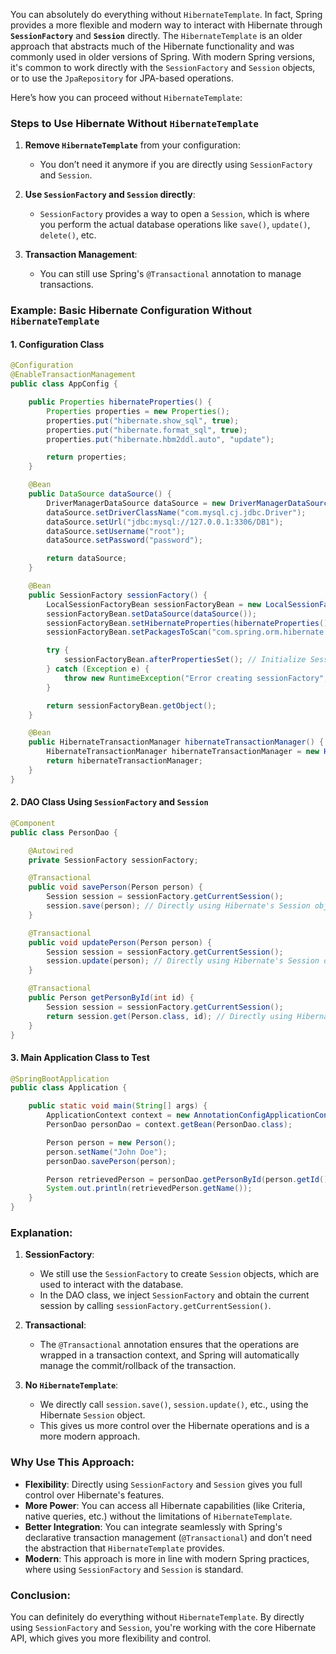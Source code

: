 You can absolutely do everything without `HibernateTemplate`. In fact, Spring provides a more flexible and modern way to interact with Hibernate through **`SessionFactory`** and **`Session`** directly. The `HibernateTemplate` is an older approach that abstracts much of the Hibernate functionality and was commonly used in older versions of Spring. With modern Spring versions, it's common to work directly with the `SessionFactory` and `Session` objects, or to use the `JpaRepository` for JPA-based operations.

Here’s how you can proceed without `HibernateTemplate`:

### Steps to Use Hibernate Without `HibernateTemplate`

1. **Remove `HibernateTemplate`** from your configuration:
   - You don’t need it anymore if you are directly using `SessionFactory` and `Session`.

2. **Use `SessionFactory` and `Session` directly**:
   - `SessionFactory` provides a way to open a `Session`, which is where you perform the actual database operations like `save()`, `update()`, `delete()`, etc.

3. **Transaction Management**:
   - You can still use Spring's `@Transactional` annotation to manage transactions.

### Example: Basic Hibernate Configuration Without `HibernateTemplate`

#### 1. Configuration Class
```java
@Configuration
@EnableTransactionManagement
public class AppConfig {

    public Properties hibernateProperties() {
        Properties properties = new Properties();
        properties.put("hibernate.show_sql", true);
        properties.put("hibernate.format_sql", true);
        properties.put("hibernate.hbm2ddl.auto", "update");

        return properties;
    }

    @Bean
    public DataSource dataSource() {
        DriverManagerDataSource dataSource = new DriverManagerDataSource();
        dataSource.setDriverClassName("com.mysql.cj.jdbc.Driver");
        dataSource.setUrl("jdbc:mysql://127.0.0.1:3306/DB1");
        dataSource.setUsername("root");
        dataSource.setPassword("password");

        return dataSource;
    }

    @Bean
    public SessionFactory sessionFactory() {
        LocalSessionFactoryBean sessionFactoryBean = new LocalSessionFactoryBean();
        sessionFactoryBean.setDataSource(dataSource());
        sessionFactoryBean.setHibernateProperties(hibernateProperties());
        sessionFactoryBean.setPackagesToScan("com.spring.orm.hibernate.entity");

        try {
            sessionFactoryBean.afterPropertiesSet(); // Initialize SessionFactory
        } catch (Exception e) {
            throw new RuntimeException("Error creating sessionFactory", e);
        }

        return sessionFactoryBean.getObject();
    }

    @Bean
    public HibernateTransactionManager hibernateTransactionManager() {
        HibernateTransactionManager hibernateTransactionManager = new HibernateTransactionManager(sessionFactory());
        return hibernateTransactionManager;
    }
}
```

#### 2. DAO Class Using `SessionFactory` and `Session`
```java
@Component
public class PersonDao {

    @Autowired
    private SessionFactory sessionFactory;

    @Transactional
    public void savePerson(Person person) {
        Session session = sessionFactory.getCurrentSession();
        session.save(person); // Directly using Hibernate's Session object
    }

    @Transactional
    public void updatePerson(Person person) {
        Session session = sessionFactory.getCurrentSession();
        session.update(person); // Directly using Hibernate's Session object
    }

    @Transactional
    public Person getPersonById(int id) {
        Session session = sessionFactory.getCurrentSession();
        return session.get(Person.class, id); // Directly using Hibernate's Session object
    }
}
```

#### 3. Main Application Class to Test
```java
@SpringBootApplication
public class Application {

    public static void main(String[] args) {
        ApplicationContext context = new AnnotationConfigApplicationContext(AppConfig.class);
        PersonDao personDao = context.getBean(PersonDao.class);

        Person person = new Person();
        person.setName("John Doe");
        personDao.savePerson(person);

        Person retrievedPerson = personDao.getPersonById(person.getId());
        System.out.println(retrievedPerson.getName());
    }
}
```

### Explanation:

1. **SessionFactory**:
   - We still use the `SessionFactory` to create `Session` objects, which are used to interact with the database.
   - In the DAO class, we inject `SessionFactory` and obtain the current session by calling `sessionFactory.getCurrentSession()`.

2. **Transactional**:
   - The `@Transactional` annotation ensures that the operations are wrapped in a transaction context, and Spring will automatically manage the commit/rollback of the transaction.

3. **No `HibernateTemplate`**:
   - We directly call `session.save()`, `session.update()`, etc., using the Hibernate `Session` object.
   - This gives us more control over the Hibernate operations and is a more modern approach.

### Why Use This Approach:

- **Flexibility**: Directly using `SessionFactory` and `Session` gives you full control over Hibernate's features.
- **More Power**: You can access all Hibernate capabilities (like Criteria, native queries, etc.) without the limitations of `HibernateTemplate`.
- **Better Integration**: You can integrate seamlessly with Spring's declarative transaction management (`@Transactional`) and don’t need the abstraction that `HibernateTemplate` provides.
- **Modern**: This approach is more in line with modern Spring practices, where using `SessionFactory` and `Session` is standard.

### Conclusion:
You can definitely do everything without `HibernateTemplate`. By directly using `SessionFactory` and `Session`, you're working with the core Hibernate API, which gives you more flexibility and control.
